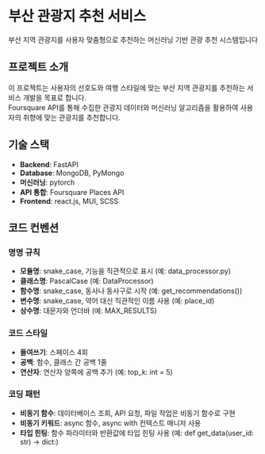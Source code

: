 # 부산 관광지 추천 서비스

부산 지역 관광지를 사용자 맞춤형으로 추천하는 머신러닝 기반 관광 추천 시스템입니다

## 프로젝트 소개

이 프로젝트는 사용자의 선호도와 여행 스타일에 맞는 부산 지역 관광지를 추천하는 서비스 개발을 목표로 합니다.<br>
Foursquare API를 통해 수집한 관광지 데이터와 머신러닝 알고리즘을 활용하여 사용자의 취향에 맞는 관광지를 추천합니다.

## 기술 스택

- **Backend**: FastAPI
- **Database**: MongoDB, PyMongo
- **머신러닝**: pytorch
- **API 통합**: Foursquare Places API
- **Frontend**: react.js, MUI, SCSS

## 코드 컨벤션

### 명명 규칙
- **모듈명**: snake_case, 기능을 직관적으로 표시 (예: data_processor.py)
- **클래스명**: PascalCase (예: DataProcessor)
- **함수명**: snake_case, 동사나 동사구로 시작 (예: get_recommendations())
- **변수명**: snake_case, 약어 대신 직관적인 이름 사용 (예: place_id)
- **상수명**: 대문자와 언더바 (예: MAX_RESULTS)

### 코드 스타일
- **들여쓰기**: 스페이스 4회
- **공백**: 함수, 클래스 간 공백 1줄
- **연산자**: 연산자 양쪽에 공백 추가 (예: top_k: int = 5)

### 코딩 패턴
- **비동기 함수**: 데이터베이스 조회, API 요청, 파일 작업은 비동기 함수로 구현
- **비동기 키워드**: async 함수, async with 컨텍스트 매니저 사용
- **타입 힌팅**: 함수 파라미터와 반환값에 타입 힌팅 사용 (예: def get_data(user_id: str) -> dict:)
